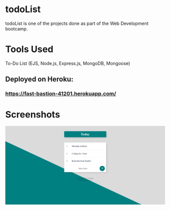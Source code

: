 # todoList
todoList is one of the projects done as part of the Web Development bootcamp.

# Tools Used
To-Do List (EJS, Node.js, Express.js, MongoDB, Mongoose)

## Deployed on Heroku:  
### https://fast-bastion-41201.herokuapp.com/

# Screenshots
![](screenshots/todoList.jpg)
